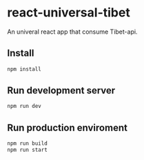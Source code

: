 # react-universal-tibet

An univeral react app that consume Tibet-api.

## Install

```bash
npm install
```

## Run development server

```bash
npm run dev
```

## Run production enviroment

```bash
npm run build
npm run start
```
